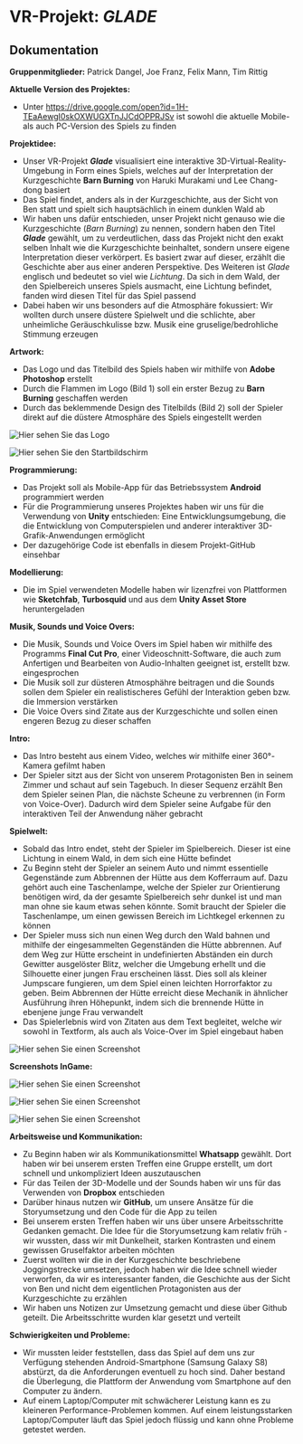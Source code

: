 # VR-Projekt: ***GLADE***

## Dokumentation

**Gruppenmitglieder:**
Patrick Dangel, Joe Franz, Felix Mann, Tim Rittig


**Aktuelle Version des Projektes:**
- Unter https://drive.google.com/open?id=1H-TEaAewgI0skOXWUGXTnJJCdOPPRJSv ist sowohl die aktuelle Mobile- als auch PC-Version des Spiels zu finden


**Projektidee:**
- Unser VR-Projekt ***Glade*** visualisiert eine interaktive 3D-Virtual-Reality-Umgebung in Form eines Spiels, welches auf der Interpretation der Kurzgeschichte **Barn Burning** von Haruki Murakami und Lee Chang-dong basiert
- Das Spiel findet, anders als in der Kurzgeschichte, aus der Sicht von Ben statt und spielt sich hauptsächlich in einem dunklen Wald ab
- Wir haben uns dafür entschieden, unser Projekt nicht genauso wie die Kurzgeschichte (*Barn Burning*) zu nennen, sondern haben den Titel ***Glade*** gewählt, um zu verdeutlichen, dass das Projekt nicht den exakt selben Inhalt wie die Kurzgeschichte beinhaltet, sondern unsere eigene Interpretation dieser verkörpert. Es basiert zwar auf dieser, erzählt die Geschichte aber aus einer anderen Perspektive. Des Weiteren ist *Glade* englisch und bedeutet so viel wie *Lichtung*. Da sich in dem Wald, der den Spielbereich unseres Spiels ausmacht, eine Lichtung befindet, fanden wird diesen Titel für das Spiel passend
- Dabei haben wir uns besonders auf die Atmosphäre fokussiert: Wir wollten durch unsere düstere Spielwelt und die schlichte, aber unheimliche Geräuschkulisse bzw. Musik eine gruselige/bedrohliche Stimmung erzeugen


**Artwork:**
- Das Logo und das Titelbild des Spiels haben wir mithilfe von **Adobe Photoshop** erstellt
- Durch die Flammen im Logo (Bild 1) soll ein erster Bezug zu **Barn Burning** geschaffen werden
- Durch das beklemmende Design des Titelbilds (Bild 2) soll der Spieler direkt auf die düstere Atmosphäre des Spiels eingestellt werden

![Hier sehen Sie das Logo](https://raw.githubusercontent.com/Timjr27/BarnBurning1/master/Artwork/Glade_Logo.jpg "Logo")

![Hier sehen Sie den Startbildschirm](https://raw.githubusercontent.com/Timjr27/BarnBurning1/master/Artwork/Glade_Titelbild.jpg "Titelbild")


**Programmierung:**
- Das Projekt soll als Mobile-App für das Betriebssystem **Android** programmiert werden
- Für die Programmierung unseres Projektes haben wir uns für die Verwendung von **Unity** entschieden: Eine Entwicklungsumgebung, die die Entwicklung von Computerspielen und anderer interaktiver 3D-Grafik-Anwendungen ermöglicht
- Der dazugehörige Code ist ebenfalls in diesem Projekt-GitHub einsehbar


**Modellierung:**
- Die im Spiel verwendeten Modelle haben wir lizenzfrei von Plattformen wie **Sketchfab**, **Turbosquid** und aus dem **Unity Asset Store** heruntergeladen


**Musik, Sounds und Voice Overs:**
- Die Musik, Sounds und Voice Overs im Spiel haben wir mithilfe des Programms **Final Cut Pro**, einer Videoschnitt-Software, die auch zum Anfertigen und Bearbeiten von Audio-Inhalten geeignet ist, erstellt bzw. eingesprochen
- Die Musik soll zur düsteren Atmosphähre beitragen und die Sounds sollen dem Spieler ein realistischeres Gefühl der Interaktion geben bzw. die Immersion verstärken
- Die Voice Overs sind Zitate aus der Kurzgeschichte und sollen einen engeren Bezug zu dieser schaffen

**Intro:**
- Das Intro besteht aus einem Video, welches wir mithilfe einer 360°-Kamera gefilmt haben
- Der Spieler sitzt aus der Sicht von unserem Protagonisten Ben in seinem Zimmer und schaut auf sein Tagebuch. In dieser Sequenz erzählt Ben dem Spieler seinen Plan, die nächste Scheune zu verbrennen (in Form von Voice-Over). Dadurch wird dem Spieler seine Aufgabe für den interaktiven Teil der Anwendung näher gebracht


**Spielwelt:**
- Sobald das Intro endet, steht der Spieler im Spielbereich. Dieser ist eine Lichtung 
in einem Wald, in dem sich eine Hütte befindet 
- Zu Beginn steht der Spieler an seinem Auto und nimmt essentielle Gegenstände zum Abbrennen der Hütte aus dem Kofferraum auf. Dazu gehört auch eine Taschenlampe, welche der Spieler zur Orientierung benötigen wird, da der gesamte Spielbereich sehr dunkel ist und man man ohne sie kaum etwas sehen könnte. Somit braucht der Spieler die Taschenlampe, um einen gewissen Bereich im Lichtkegel erkennen zu können
- Der Spieler muss sich nun einen Weg durch den Wald bahnen und mithilfe der eingesammelten Gegenständen die Hütte abbrennen. Auf dem Weg zur Hütte erscheint in undefinierten Abständen ein durch Gewitter ausgelöster Blitz, welcher die Umgebung erhellt und die Silhouette einer jungen Frau erscheinen lässt. Dies soll als kleiner Jumpscare fungieren, um dem Spiel einen leichten Horrorfaktor zu geben. Beim Abbrennen der Hütte erreicht diese Mechanik in ähnlicher Ausführung ihren Höhepunkt, indem sich die brennende Hütte in ebenjene junge Frau verwandelt
- Das Spielerlebnis wird von Zitaten aus dem Text begleitet, welche wir sowohl in Textform, als auch als Voice-Over im Spiel eingebaut haben

![Hier sehen Sie einen Screenshot](https://raw.githubusercontent.com/Timjr27/BarnBurning1/master/overviewWorld.PNG "Unity Screenshot - Spielbereich")


**Screenshots InGame:**

![Hier sehen Sie einen Screenshot](https://raw.githubusercontent.com/Timjr27/BarnBurning1/master/Screenshots/screenshotStrasse.png "Unity Screenshot 1")

![Hier sehen Sie einen Screenshot](https://raw.githubusercontent.com/Timjr27/BarnBurning1/master/Screenshots/screenshotBr%C3%BCcke.png "Unity Screenshot 2")

![Hier sehen Sie einen Screenshot](https://raw.githubusercontent.com/Timjr27/BarnBurning1/master/Screenshots/screenshotTisch.png "Unity Screenshot 3")


**Arbeitsweise und Kommunikation:**
- Zu Beginn haben wir als Kommunikationsmittel **Whatsapp** gewählt. Dort haben wir bei unserem ersten Treffen eine Gruppe erstellt, um dort schnell und unkompliziert Ideen auszutauschen
- Für das Teilen der 3D-Modelle und der Sounds haben wir uns für das Verwenden von **Dropbox** entschieden
- Darüber hinaus nutzen wir **GitHub**, um unsere Ansätze für die Storyumsetzung und den Code für die App zu teilen
- Bei unserem ersten Treffen haben wir uns über unsere Arbeitsschritte Gedanken gemacht. Die Idee für die Storyumsetzung kam relativ früh - wir wussten, dass wir mit Dunkelheit, starken Kontrasten und einem gewissen Gruselfaktor arbeiten möchten
- Zuerst wollten wir die in der Kurzgeschichte beschriebene Joggingstrecke umsetzen, jedoch haben wir die Idee schnell wieder verworfen, da wir es interessanter fanden, die Geschichte aus der Sicht von Ben und nicht dem eigentlichen Protagonisten aus der Kurzgeschichte zu erzählen
- Wir haben uns Notizen zur Umsetzung gemacht und diese über Github geteilt. Die Arbeitsschritte wurden klar gesetzt und verteilt  


**Schwierigkeiten und Probleme:**
- Wir mussten leider feststellen, dass das Spiel auf dem uns zur Verfügung stehenden Android-Smartphone (Samsung Galaxy S8) abstürzt, da die Anforderungen eventuell zu hoch sind. Daher bestand die Überlegung, die Plattform der Anwendung vom Smartphone auf den Computer zu ändern. 
- Auf einem Laptop/Computer mit schwächerer Leistung kann es zu kleineren Performance-Problemen kommen. Auf einem leistungsstarken Laptop/Computer läuft das Spiel jedoch flüssig und kann ohne Probleme getestet werden. 
